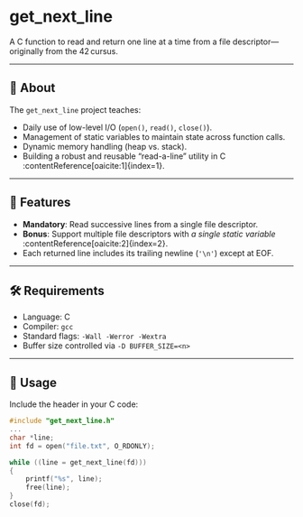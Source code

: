 # get_next_line

A C function to read and return one line at a time from a file descriptor—originally from the 42 cursus.

---

## 📌 About

The `get_next_line` project teaches:
- Daily use of low-level I/O (`open()`, `read()`, `close()`).
- Management of static variables to maintain state across function calls.
- Dynamic memory handling (heap vs. stack).
- Building a robust and reusable “read-a-line” utility in C :contentReference[oaicite:1]{index=1}.

---

## 🚀 Features

- **Mandatory**: Read successive lines from a single file descriptor.
- **Bonus**: Support multiple file descriptors with _a single static variable_ :contentReference[oaicite:2]{index=2}.
- Each returned line includes its trailing newline (`'\n'`) except at EOF.

---

## 🛠️ Requirements

- Language: C
- Compiler: `gcc`
- Standard flags: `-Wall -Werror -Wextra`
- Buffer size controlled via `-D BUFFER_SIZE=<n>`

---

## 🧪 Usage

Include the header in your C code:

```c
#include "get_next_line.h"
...
char *line;
int fd = open("file.txt", O_RDONLY);

while ((line = get_next_line(fd)))
{
    printf("%s", line);
    free(line);
} 
close(fd);
